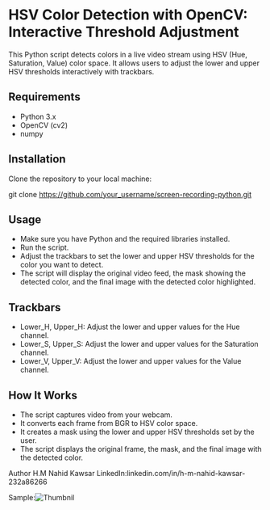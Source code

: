 # HSV Color Detection with OpenCV: Interactive Threshold Adjustment
This Python script detects colors in a live video stream using HSV (Hue, Saturation, Value) color space. It allows users to adjust the lower and upper HSV thresholds interactively with trackbars.

## Requirements
* Python 3.x
* OpenCV (cv2)
* numpy

## Installation
Clone the repository to your local machine:

git clone https://github.com/your_username/screen-recording-python.git


## Usage
* Make sure you have Python and the required libraries installed.
* Run the script.
* Adjust the trackbars to set the lower and upper HSV thresholds for the color you want to detect.
* The script will display the original video feed, the mask showing the detected color, and the final image with the detected color highlighted.

## Trackbars

* Lower_H, Upper_H: Adjust the lower and upper values for the Hue channel.
* Lower_S, Upper_S: Adjust the lower and upper values for the Saturation channel.
* Lower_V, Upper_V: Adjust the lower and upper values for the Value channel.

## How It Works
* The script captures video from your webcam.
* It converts each frame from BGR to HSV color space.
* It creates a mask using the lower and upper HSV thresholds set by the user.
* The script displays the original frame, the mask, and the final image with the detected color.

Author
H.M Nahid Kawsar
LinkedIn:linkedin.com/in/h-m-nahid-kawsar-232a86266

Sample:![Thumbnil](https://github.com/nahidkawsar/HSV-Color-Detection-with-OpenCV-Interactive-Threshold-Adjustment/assets/149723828/25c1b4a8-c984-47fc-8872-bf2687ea90df)
